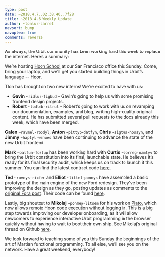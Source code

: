 ```yaml
---
type: post
date: ~2018.4.7..02.38.40..7f28
title: ~2018.4.6 Weekly Update
author: ~tonlur-sarret
navsort: bump
navuptwo: true
comments: reverse
---
```


As always, the Urbit community has been working hard this week to replace the internet. Here’s a summary: 

We’re hosting [Hoon School](https://www.meetup.com/urbit-sf/events/249019207/) at our San Francisco office this Sunday. Come, bring your laptop, and we’ll get you started building things in Urbit’s language -- Hoon. 

Tlon has brought on two new interns! We’re excited to have with us:

- **Gavin** `~ridlur-figbud` - Gavin’s going to help us with some promising frontend design projects.
- **Robert** `~lodleb-ritrul` - Robert’s going to work with us on revamping our documentation, examples, and blog, writing high-quality original content. He has submitted several pull requests to the docs already this week, which have been merged.

**Galen** `~ravmel-ropdyl`, **Anton** `~pittyp-datfyn`, **Chris** `~sigtus-hossyn`, and **Jimmy** `~haptyl-wanwes` have been continuing to advance the state of the new Urbit frontend.

**Mark** `~palfun-foslup` has been working hard with **Curtis** `~sorreg-namtyv` to bring the Urbit constitution into its final, launchable state. He believes it’s ready for its final security audit, which keeps us on track to launch it this summer. You can find the latest contract code [here](https://github.com/urbit/constitution).

**Ted** `~rovnys-ricfer` and **Elliot** `~littel-ponnys` have assembled a basic prototype of the main engine of the new Ford redesign. They’ve been improving the design as they go, posting updates as comments to the [original Fora post](https://fora.urbit.org/posts/~2018.3.15..04.24.35..a47f~/). Their code can be found [here](https://github.com/urbit/arvo/tree/ford-turbo). 

Lastly, big shoutout to **Mikolaj** `~ponmep-litsem` for his work on [Plato](http://plato.urbitetorbi.org:8080/plato.html), which now allows remote Hoon code execution without logging in. This is a big step towards improving our developer onboarding, as it will allow newcomers to experience interactive Urbit programming in the browser quickly without having to wait to boot their own ship. See Mikolaj’s original thread on Github [here](https://github.com/urbit/docs/issues/239).

We look forward to teaching some of you this Sunday the beginnings of the art of Martian functional programming. To all else, we’ll see you on the network. Have a great weekend, everybody!
